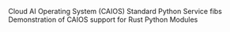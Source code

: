 Cloud AI Operating System (CAIOS)
Standard Python Service
fibs
Demonstration of CAIOS support for Rust Python Modules


